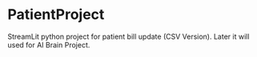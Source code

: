 # PatientProject
StreamLit python project for patient bill update (CSV Version). Later it will used for AI Brain Project.
